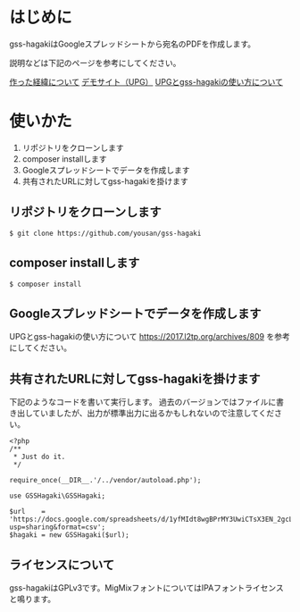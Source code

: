 # はじめに
gss-hagakiはGoogleスプレッドシートから宛名のPDFを作成します。

説明などは下記のページを参考にしてください。

[作った経緯について](https://2017.l2tp.org/archives/801)
[デモサイト（UPG）](https://hagaki.l2tp.org)
[UPGとgss-hagakiの使い方について](https://2017.l2tp.org/archives/809)


# 使いかた

1. リポジトリをクローンします
1. composer installします
1. Googleスプレッドシートでデータを作成します
1. 共有されたURLに対してgss-hagakiを掛けます

## リポジトリをクローンします

```
$ git clone https://github.com/yousan/gss-hagaki
```

## composer installします

```
$ composer install
```

## Googleスプレッドシートでデータを作成します


UPGとgss-hagakiの使い方について https://2017.l2tp.org/archives/809
を参考にしてください。

## 共有されたURLに対してgss-hagakiを掛けます

下記のようなコードを書いて実行します。
過去のバージョンではファイルに書き出していましたが、出力が標準出力に出るかもしれないので注意してください。


```
<?php
/**
 * Just do it.
 */

require_once(__DIR__.'/../vendor/autoload.php');

use GSSHagaki\GSSHagaki;

$url    = 'https://docs.google.com/spreadsheets/d/1yfMIdt8wgBPrMY3UwiCTsX3EN_2gcLCmPAEy8dfYeLY/export?usp=sharing&format=csv';
$hagaki = new GSSHagaki($url);

```

## ライセンスについて
gss-hagakiはGPLv3です。MigMixフォントについてはIPAフォントライセンスと鳴ります。
